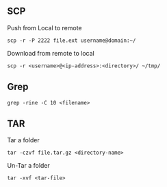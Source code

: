 ## SCP

Push from Local to remote

```
scp -r -P 2222 file.ext username@domain:~/ 
```

Download from remote to local

```
scp -r <username>@<ip-address>:<directory>/ ~/tmp/
```

## Grep

```
grep -rine -C 10 <filename>
```

## TAR

Tar a folder  

```
tar -czvf file.tar.gz <directory-name>
```

Un-Tar a folder

```
tar -xvf <tar-file>
```
